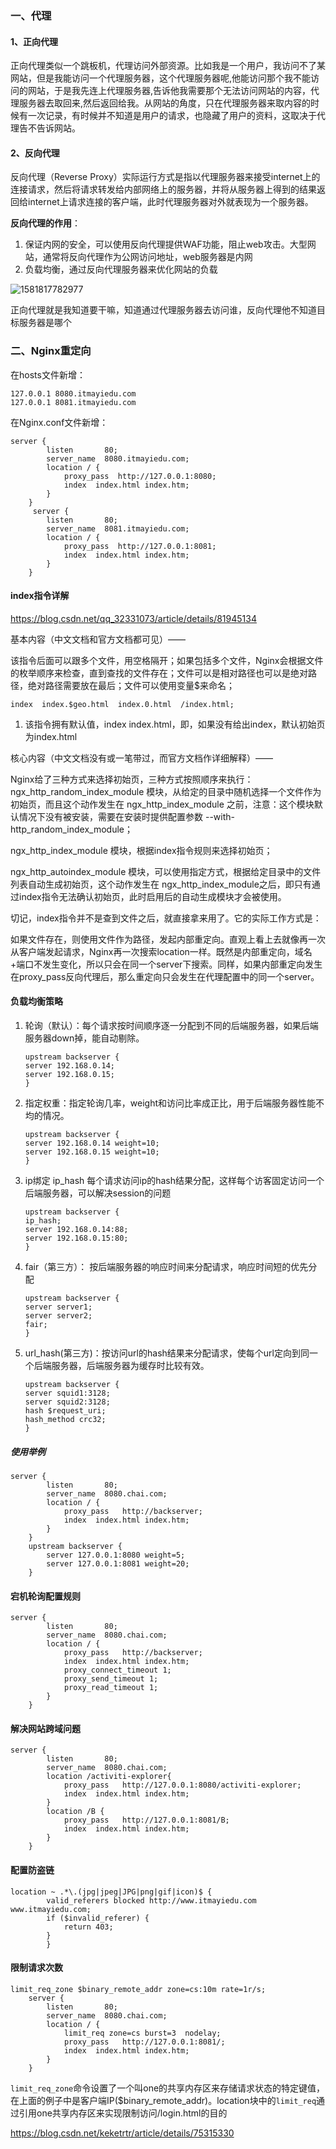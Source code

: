 ### 一、代理

#### 1、正向代理

正向代理类似一个跳板机，代理访问外部资源。比如我是一个用户，我访问不了某网站，但是我能访问一个代理服务器，这个代理服务器呢,他能访问那个我不能访问的网站，于是我先连上代理服务器,告诉他我需要那个无法访问网站的内容，代理服务器去取回来,然后返回给我。从网站的角度，只在代理服务器来取内容的时候有一次记录，有时候并不知道是用户的请求，也隐藏了用户的资料，这取决于代理告不告诉网站。

#### 2、反向代理

反向代理（Reverse Proxy）实际运行方式是指以代理服务器来接受internet上的连接请求，然后将请求转发给内部网络上的服务器，并将从服务器上得到的结果返回给internet上请求连接的客户端，此时代理服务器对外就表现为一个服务器。  

**反向代理的作用**：

1. 保证内网的安全，可以使用反向代理提供WAF功能，阻止web攻击。大型网站，通常将反向代理作为公网访问地址，web服务器是内网
2. 负载均衡，通过反向代理服务器来优化网站的负载

![1581817782977](01_picture/Nginx%E8%AE%B0%E5%BD%95/1581817782977.png)

正向代理就是我知道要干嘛，知道通过代理服务器去访问谁，反向代理他不知道目标服务器是哪个

### 二、Nginx重定向

在hosts文件新增：

```
127.0.0.1 8080.itmayiedu.com
127.0.0.1 8081.itmayiedu.com
```

在Nginx.conf文件新增：

```
server {
        listen       80;
        server_name  8080.itmayiedu.com;
        location / {
		    proxy_pass  http://127.0.0.1:8080;
			index  index.html index.htm;
        }
    }
     server {
        listen       80;
        server_name  8081.itmayiedu.com;
        location / {
		    proxy_pass  http://127.0.0.1:8081;
			index  index.html index.htm;
        }
    }
```

#### index指令详解

https://blog.csdn.net/qq_32331073/article/details/81945134

基本内容（中文文档和官方文档都可见）——

该指令后面可以跟多个文件，用空格隔开；如果包括多个文件，Nginx会根据文件的枚举顺序来检查，直到查找的文件存在；文件可以是相对路径也可以是绝对路径，绝对路径需要放在最后；文件可以使用变量$来命名；

```
index  index.$geo.html  index.0.html  /index.html;
```

1. 该指令拥有默认值，index index.html，即，如果没有给出index，默认初始页为index.html

核心内容（中文文档没有或一笔带过，而官方文档作详细解释）——

Nginx给了三种方式来选择初始页，三种方式按照顺序来执行：ngx_http_random_index_module 模块，从给定的目录中随机选择一个文件作为初始页，而且这个动作发生在 ngx_http_index_module 之前，注意：这个模块默认情况下没有被安装，需要在安装时提供配置参数 --with-http_random_index_module；

ngx_http_index_module 模块，根据index指令规则来选择初始页；

ngx_http_autoindex_module 模块，可以使用指定方式，根据给定目录中的文件列表自动生成初始页，这个动作发生在 ngx_http_index_module之后，即只有通过index指令无法确认初始页，此时启用后的自动生成模块才会被使用。

切记，index指令并不是查到文件之后，就直接拿来用了。它的实际工作方式是：

如果文件存在，则使用文件作为路径，发起内部重定向。直观上看上去就像再一次从客户端发起请求，Nginx再一次搜索location一样。既然是内部重定向，域名+端口不发生变化，所以只会在同一个server下搜索。同样，如果内部重定向发生在proxy_pass反向代理后，那么重定向只会发生在代理配置中的同一个server。

#### 负载均衡策略

1. 轮询（默认）：每个请求按时间顺序逐一分配到不同的后端服务器，如果后端服务器down掉，能自动剔除。

   ```
   upstream backserver { 
   server 192.168.0.14; 
   server 192.168.0.15;
   }
   ```

2. 指定权重：指定轮询几率，weight和访问比率成正比，用于后端服务器性能不均的情况。

   ```
   upstream backserver { 
   server 192.168.0.14 weight=10; 
   server 192.168.0.15 weight=10; 
   }
   ```

3. ip绑定 ip_hash  每个请求访问ip的hash结果分配，这样每个访客固定访问一个后端服务器，可以解决session的问题

   ```
   upstream backserver { 
   ip_hash; 
   server 192.168.0.14:88; 
   server 192.168.0.15:80; 
   } 
   ```

4. fair（第三方）： 按后端服务器的响应时间来分配请求，响应时间短的优先分配  

   ```
   upstream backserver { 
   server server1; 
   server server2; 
   fair; 
   } 
   ```

5. url_hash(第三方)：按访问url的hash结果来分配请求，使每个url定向到同一个后端服务器，后端服务器为缓存时比较有效。

   ```
   upstream backserver { 
   server squid1:3128; 
   server squid2:3128; 
   hash $request_uri; 
   hash_method crc32; 
   }
   ```

##### 使用举例

```
server {
        listen       80;
        server_name  8080.chai.com;
        location / {
            proxy_pass   http://backserver;
            index  index.html index.htm;
        }
    }
	upstream backserver {
		server 127.0.0.1:8080 weight=5;
		server 127.0.0.1:8081 weight=20;
	}
```

#### 宕机轮询配置规则

```
server {
        listen       80;
        server_name  8080.chai.com;
        location / {
            proxy_pass   http://backserver;
            index  index.html index.htm;
			proxy_connect_timeout 1;
			proxy_send_timeout 1;
			proxy_read_timeout 1;
        }
    }
```

#### 解决网站跨域问题

```
server {
        listen       80;
        server_name  8080.chai.com;
        location /activiti-explorer{
            proxy_pass   http://127.0.0.1:8080/activiti-explorer;
            index  index.html index.htm;
        }
		location /B {
            proxy_pass   http://127.0.0.1:8081/B;
            index  index.html index.htm;
        }
    }
```

#### 配置防盗链

```
location ~ .*\.(jpg|jpeg|JPG|png|gif|icon)$ {
        valid_referers blocked http://www.itmayiedu.com www.itmayiedu.com;
        if ($invalid_referer) {
            return 403;
        }
		}

```

#### 限制请求次数

```
limit_req_zone $binary_remote_addr zone=cs:10m rate=1r/s;
    server {
        listen       80;
        server_name  8080.chai.com; 
		location / {
			limit_req zone=cs burst=3  nodelay;
            proxy_pass   http://127.0.0.1:8081/;
            index  index.html index.htm;
        }
    }
```

`limit_req_zone`命令设置了一个叫one的共享内存区来存储请求状态的特定键值，在上面的例子中是客户端IP($binary_remote_addr)。location块中的`limit_req`通过引用one共享内存区来实现限制访问/login.html的目的

https://blog.csdn.net/keketrtr/article/details/75315330

